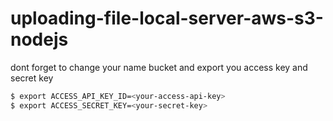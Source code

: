 # uploading-file-local-server-aws-s3-nodejs

dont forget to change your name bucket and export you access key and secret key

```sh
$ export ACCESS_API_KEY_ID=<your-access-api-key>
$ export ACCESS_SECRET_KEY=<your-secret-key>
```
